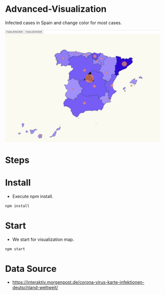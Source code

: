 # Advanced-Visualization

Infected cases in Spain and change color for most cases.

![map affected coronavirus](./content/Captura.JPG "affected coronavirus")

# Steps

# Install

- Execute npm install. 

```bash
npm install
```

# Start

- We start for visualization map.

```bash
npm start
```


# Data Source

- https://interaktiv.morgenpost.de/corona-virus-karte-infektionen-deutschland-weltweit/
